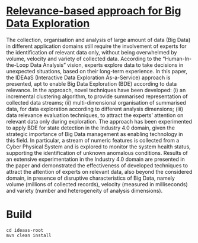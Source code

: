 
# <a target="_blank" href="https://www.sciencedirect.com/science/article/abs/pii/S0167739X18320867"> Relevance-based approach for Big Data Exploration</a>

The collection, organisation and analysis of large amount of data (Big Data) in different application domains still require the involvement of experts for the identification of relevant data only, without being overwhelmed by volume, velocity and variety of collected data. According to the “Human-In-the-Loop Data Analysis” vision, experts explore data to take decisions in unexpected situations, based on their long-term experience. In this paper, the IDEAaS (Interactive Data Exploration As-a-Service) approach is presented, apt to enable Big Data Exploration (BDE) according to data relevance. In the approach, novel techniques have been developed: (i) an incremental clustering algorithm, to provide summarised representation of collected data streams; (ii) multi-dimensional organisation of summarised data, for data exploration according to different analysis dimensions; (iii) data relevance evaluation techniques, to attract the experts’ attention on relevant data only during exploration. The approach has been experimented to apply BDE for state detection in the Industry 4.0 domain, given the strategic importance of Big Data management as enabling technology in this field. In particular, a stream of numeric features is collected from a Cyber Physical System and is explored to monitor the system health status, supporting the identification of unknown anomalous conditions. Results of an extensive experimentation in the Industry 4.0 domain are presented in the paper and demonstrated the effectiveness of developed techniques to attract the attention of experts on relevant data, also beyond the considered domain, in presence of disruptive characteristics of Big Data, namely volume (millions of collected records), velocity (measured in milliseconds) and variety (number and heterogeneity of analysis dimensions).

# Build

```
cd ideaas-root
mvn clean install
```

